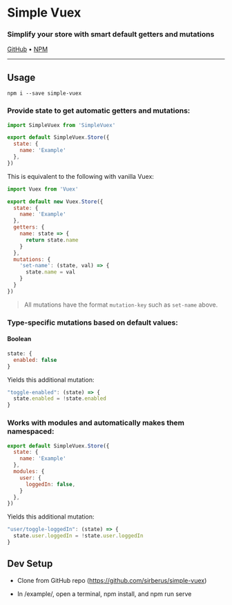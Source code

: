 # Simple Vuex

### Simplify your store with smart default getters and mutations

[GitHub](https://github.com/sirberus/vuex-simple-store) • [NPM](https://www.npmjs.com/package/vuex-simple-store)

---

## Usage

```
npm i --save simple-vuex
```

### Provide state to get automatic getters and mutations:
```js
import SimpleVuex from 'SimpleVuex'

export default SimpleVuex.Store({
  state: {
    name: 'Example'
  },
})
```

This is equivalent to the following with vanilla Vuex:

```js
import Vuex from 'Vuex'

export default new Vuex.Store({
  state: {
    name: 'Example'
  },
  getters: {
    name: state => {
      return state.name
    }
  },
  mutations: {
    'set-name': (state, val) => {
      state.name = val
    }
  }
})
```

> All mutations have the format `mutation-key` such as `set-name` above.

### Type-specific mutations based on default values:

#### Boolean

```js
state: {
  enabled: false
}
```

Yields this additional mutation:

```js
"toggle-enabled": (state) => {
  state.enabled = !state.enabled
}
```

### Works with modules and automatically makes them namespaced:
```js
export default SimpleVuex.Store({
  state: {
    name: 'Example'
  },
  modules: {
    user: {
      loggedIn: false,
    }
  },
})
```

Yields this additional mutation:

```js
"user/toggle-loggedIn": (state) => {
  state.user.loggedIn = !state.user.loggedIn
}
```

## Dev Setup

* Clone from GitHub repo (https://github.com/sirberus/simple-vuex)

* In /example/, open a terminal, npm install, and npm run serve
